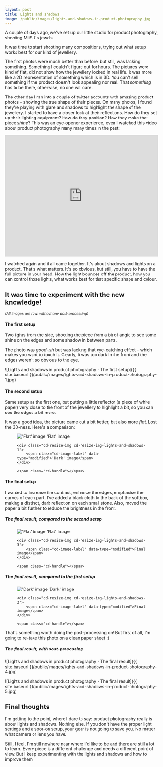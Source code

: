 ```yaml
---
layout: post
title: Lights and shadows
image: /public/images/lights-and-shadows-in-product-photography.jpg
---
```


A couple of days ago, we've set up our little studio for product photography, shooting MiiSU's jewels.

It was time to start shooting many compositions, trying out what setup works best for our kind of jewellery.

The first photos were much better than before, but still, was lacking something. Something I couldn't figure out for hours. The pictures were kind of flat, did not show how the jewellery looked in real life. It was more like a 2D representation of something which is in 3D. You can't sell something if the product doesn't look appealing nor real. That *something* has to be there, otherwise, no one will care.

The other day I ran into a couple of twitter accounts with amazing product photos - showing the true shape of their pieces. On many photos, I found they're playing with glare and shadows to highlight the shape of the jewellery. I started to have a closer look at their reflections. How do they set up their lighting equipment? How do they position? How they make that piece *shine*? This was an eye-opener experience, even I watched this video about product photography many many times in the past:

<iframe width="100%" height="400" src="https://www.youtube.com/embed/suutt0IsqUM" frameborder="0" allowfullscreen></iframe>

I watched again and it all came together. It's about shadows and lights on a product. That's what matters. It's so obvious, but still, you have to have the full picture in your head. How the light bounces off the product, how you can control those lights, what works best for that specific shape and colour.


## It was time to experiment with the new knowledge!<br/>
<small>_(All images are raw, without any post-processing)_</small>

#### The first setup
Two lights from the side, shooting the piece from a bit of angle to see some shine on the edges and some shadow in between parts.

The photo was _good-ish_ but was lacking that eye-catching effect - which makes you want to touch it. Clearly, it was too dark in the front and the edges weren't so obvious to the eye.

![Lights and shadows in product photography - The first setup]({{ site.baseurl }}/public/images/lights-and-shadows-in-product-photography-1.jpg)


#### The second setup
Same setup as the first one, but putting a little reflector (a piece of white paper) very close to the front of the jewellery to highlight a bit, so you can see the edges a bit more.

It was a good idea, the picture came out a bit better, but also more _flat_. Lost the 3D-ness. Here's a comparison:

<figure class="cd-image-container">
		<img src="{{ site.baseurl }}/public/images/lights-and-shadows-in-product-photography-2.jpg" alt="'Flat' image">
		<span class="cd-image-label" data-type="original">'Flat' image</span>

	<div class="cd-resize-img cd-resize-img-lights-and-shadows-1">
		<span class="cd-image-label" data-type="modified">'Dark' image</span>
	</div>

	<span class="cd-handle"></span>
</figure>


#### The final setup
I wanted to increase the contrast, enhance the edges, emphasise the curves of each part. I've added a black cloth to the back of the softbox, making a distinct, dark reflection on each small stone. Also, moved the paper a bit further to reduce the brightness in the front.

##### The final result, compared to the second setup

<figure class="cd-image-container">
		<img src="{{ site.baseurl }}/public/images/lights-and-shadows-in-product-photography-2.jpg" alt="'Flat' image">
		<span class="cd-image-label" data-type="original">'Flat' image</span>

	<div class="cd-resize-img cd-resize-img-lights-and-shadows-3">
		<span class="cd-image-label" data-type="modified">Final image</span>
	</div>

	<span class="cd-handle"></span>
</figure>



##### The final result, compared to the first setup

<figure class="cd-image-container">
		<img src="{{ site.baseurl }}/public/images/lights-and-shadows-in-product-photography-1.jpg" alt="'Dark' image">
		<span class="cd-image-label" data-type="original">'Dark' image</span>

	<div class="cd-resize-img cd-resize-img-lights-and-shadows-3">
		<span class="cd-image-label" data-type="modified">Final image</span>
	</div>

	<span class="cd-handle"></span>
</figure>


That's something worth doing the post-processing on! But first of all, I'm going to re-take this photo on a clean paper sheet :)

##### The final result, with post-processing
![Lights and shadows in product photography - The final result]({{ site.baseurl }}/public/images/lights-and-shadows-in-product-photography-4.jpg)

![Lights and shadows in product photography - The final result]({{ site.baseurl }}/public/images/lights-and-shadows-in-product-photography-5.jpg)


## Final thoughts
I'm getting to the point, where I dare to say: product photography really is about lights and shadows. Nothing else. If you don't have the proper light settings and a spot-on setup, your gear is not going to save you. No matter what camera or lens you have.

Still, I feel, I'm still nowhere near where I'd like to be and there are still a lot to learn. Every piece is a different challenge and needs a different point of view. But I keep experimenting with the lights and shadows and how to improve them.
